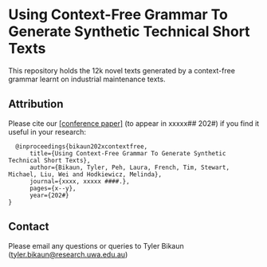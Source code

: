 # Using Context-Free Grammar To Generate Synthetic Technical Short Texts
This repository holds the 12k novel texts generated by a context-free grammar learnt on industrial maintenance texts.

## Attribution
Please cite our [[conference paper]](https://arxiv.org/abs/####.#####) (to appear in xxxxx## 202#) if you find it useful in your research:
```
  @inproceedings{bikaun202xcontextfree,
      title={Using Context-Free Grammar To Generate Synthetic Technical Short Texts},
      author={Bikaun, Tyler, Peh, Laura, French, Tim, Stewart, Michael, Liu, Wei and Hodkiewicz, Melinda},
      journal={xxxx, xxxxx ####.},
      pages={x--y},
      year={202#}
}
```

## Contact
Please email any questions or queries to Tyler Bikaun (tyler.bikaun@research.uwa.edu.au)

